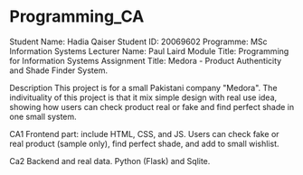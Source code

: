 # Programming_CA

Student Name: Hadia Qaiser
Student ID: 20069602
Programme: MSc Information Systems
Lecturer Name: Paul Laird
Module Title: Programming for Information Systems
Assignment Title:  Medora - Product Authenticity and Shade Finder System.

Description
This project is for a small Pakistani company "Medora". The indivituality of this project is that it mix simple design with real use idea, showing how users can check product real or fake and find perfect shade in one small system.

CA1
Frontend part: include HTML, CSS, and JS. 
Users can check fake or real product (sample only), find perfect shade, and add to small wishlist. 

Ca2
Backend and real data. Python (Flask) and Sqlite.
